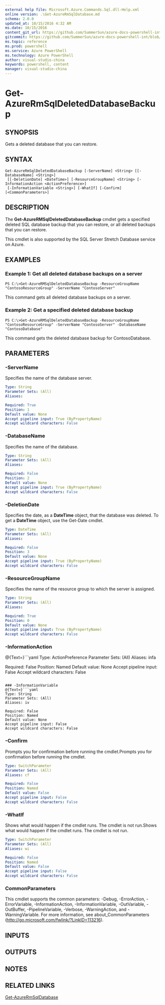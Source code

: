 ```yaml
---
external help file: Microsoft.Azure.Commands.Sql.dll-Help.xml
online version: .\Get-AzureRmSqlDatabase.md
schema: 2.0.0
updated_at: 10/15/2016 4:32 AM
ms.date: 10/15/2016
content_git_url: https://github.com/SummerSun/azure-docs-powershell-int/blob/master/azureps-cmdlets-docs/ResourceManager/AzureRM.Sql/v2.0/CmdletMDs/Get-AzureRMSqlDeletedDatabaseBackup.md
gitcommit: https://github.com/SummerSun/azure-docs-powershell-int/blob/1bfd8e268acfc1799ad3f17c5a982578f54443cf/azureps-cmdlets-docs/ResourceManager/AzureRM.Sql/v2.0/CmdletMDs/Get-AzureRMSqlDeletedDatabaseBackup.md
ms.topic: reference
ms.prod: powershell
ms.service: Azure PowerShell
ms.technology: Azure PowerShell
author: visual-studio-china
keywords: powershell, content
manager: visual-studio-china
---
```


# Get-AzureRmSqlDeletedDatabaseBackup

## SYNOPSIS
Gets a deleted database that you can restore.

## SYNTAX

```
Get-AzureRmSqlDeletedDatabaseBackup [-ServerName] <String> [[-DatabaseName] <String>]
 [[-DeletionDate] <DateTime>] [-ResourceGroupName] <String> [-InformationAction <ActionPreference>]
 [-InformationVariable <String>] [-WhatIf] [-Confirm] [<CommonParameters>]
```

## DESCRIPTION
The **Get-AzureRMSqlDeletedDatabaseBackup** cmdlet gets a specified deleted SQL database backup that you can restore, or all deleted backups that you can restore.

This cmdlet is also supported by the SQL Server Stretch Database service on Azure.

## EXAMPLES

### Example 1: Get all deleted database backups on a server
```
PS C:\>Get-AzureRMSqlDeletedDatabaseBackup -ResourceGroupName "ContosoResourceGroup" -ServerName "ContosoServer"
```

This command gets all deleted database backups on a server.

### Example 2: Get a specified deleted database backup
```
PS C:\>Get-AzureRMSqlDeletedDatabaseBackup -ResourceGroupName "ContosoResourceGroup" -ServerName "ContosoServer" -DatabaseName "ContosoDatabase"
```

This command gets the deleted database backup for ContosoDatabase.

## PARAMETERS

### -ServerName
Specifies the name of the database server.

```yaml
Type: String
Parameter Sets: (All)
Aliases: 

Required: True
Position: 1
Default value: None
Accept pipeline input: True (ByPropertyName)
Accept wildcard characters: False
```

### -DatabaseName
Specifies the name of the database.

```yaml
Type: String
Parameter Sets: (All)
Aliases: 

Required: False
Position: 2
Default value: None
Accept pipeline input: True (ByPropertyName)
Accept wildcard characters: False
```

### -DeletionDate
Specifies the date, as a **DateTime** object, that the database was deleted.
To get a **DateTime** object, use the Get-Date cmdlet.

```yaml
Type: DateTime
Parameter Sets: (All)
Aliases: 

Required: False
Position: 3
Default value: None
Accept pipeline input: True (ByPropertyName)
Accept wildcard characters: False
```

### -ResourceGroupName
Specifies the name of the resource group to which the server is assigned.

```yaml
Type: String
Parameter Sets: (All)
Aliases: 

Required: True
Position: 0
Default value: None
Accept pipeline input: True (ByPropertyName)
Accept wildcard characters: False
```

### -InformationAction
@{Text=}```yaml
Type: ActionPreference
Parameter Sets: (All)
Aliases: infa

Required: False
Position: Named
Default value: None
Accept pipeline input: False
Accept wildcard characters: False
```

### -InformationVariable
@{Text=}```yaml
Type: String
Parameter Sets: (All)
Aliases: iv

Required: False
Position: Named
Default value: None
Accept pipeline input: False
Accept wildcard characters: False
```

### -Confirm
Prompts you for confirmation before running the cmdlet.Prompts you for confirmation before running the cmdlet.

```yaml
Type: SwitchParameter
Parameter Sets: (All)
Aliases: cf

Required: False
Position: Named
Default value: False
Accept pipeline input: False
Accept wildcard characters: False
```

### -WhatIf
Shows what would happen if the cmdlet runs.
The cmdlet is not run.Shows what would happen if the cmdlet runs.
The cmdlet is not run.

```yaml
Type: SwitchParameter
Parameter Sets: (All)
Aliases: wi

Required: False
Position: Named
Default value: False
Accept pipeline input: False
Accept wildcard characters: False
```

### CommonParameters
This cmdlet supports the common parameters: -Debug, -ErrorAction, -ErrorVariable, -InformationAction, -InformationVariable, -OutVariable, -OutBuffer, -PipelineVariable, -Verbose, -WarningAction, and -WarningVariable. For more information, see about_CommonParameters (http://go.microsoft.com/fwlink/?LinkID=113216).

## INPUTS

## OUTPUTS

## NOTES

## RELATED LINKS

[Get-AzureRmSqlDatabase](.\Get-AzureRmSqlDatabase.md)

